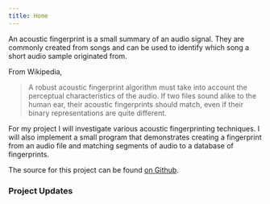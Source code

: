 ```yaml
---
title: Home
---
```


An acoustic fingerprint is a small summary of an audio signal. They are commonly created from songs and can be used to identify which song a short audio sample originated from.

From Wikipedia,

> A robust acoustic fingerprint algorithm must take into account the perceptual characteristics of the audio. If two files sound alike to the human ear, their acoustic fingerprints should match, even if their binary representations are quite different.

For my project I will investigate various acoustic fingerprinting techniques. I will also implement a small program that demonstrates creating a fingerprint from an audio file and matching segments of audio to a database of fingerprints.

The source for this project can be found [on Github](https://github.com/coffee-cup/soundz).

### Project Updates
